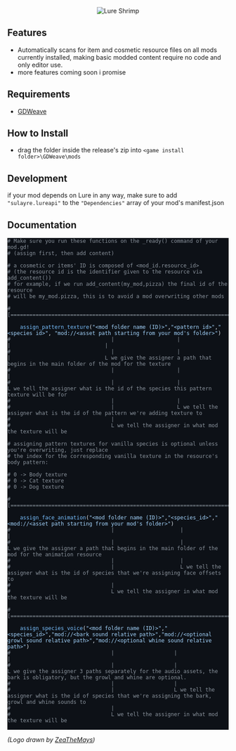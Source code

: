 <p align="center">
  <img src="https://cdn.discordapp.com/attachments/1297612591656341504/1297617737081950278/image.png?ex=67169431&is=671542b1&hm=e3c6bfd6c059e17549c7185b80347e86665b3f27139c986d9f8493027fc4a8d6&" alt="Lure Shrimp"/>
</p>

## Features

- Automatically scans for item and cosmetic resource files on all mods currently installed, making basic modded content require no code and only editor use.
- more features coming soon i promise

## Requirements
- [GDWeave](https://github.com/NotNite/GDWeave/tree/main)

## How to Install
- drag the folder inside the release's zip into ```<game install folder>\GDWeave\mods```

## Development
if your mod depends on Lure in any way, make sure to add ```"sulayre.lureapi"``` to the ```"Dependencies"``` array of your mod's manifest.json

## Documentation

<pre class="github-dark-default" style="background-color:#0d1117;color:#e6edf3" tabindex="0"><code><div class="line"><span style="color:#8B949E"># Make sure you run these functions on the _ready() command of your mod.gd!</span></div><div class="line"><span style="color:#8B949E"># (assign first, then add content)</span></div><div class="line">
</div><div class="line"><span style="color:#8B949E"># a cosmetic or items' ID is composed of &#x3C;mod_id.resource_id></span></div><div class="line"><span style="color:#8B949E"># (the resource id is the identifier given to the resource via add_content())</span></div><div class="line"><span style="color:#8B949E"># for example, if we run add_content(my_mod,pizza) the final id of the resource</span></div><div class="line"><span style="color:#8B949E"># will be my_mod.pizza, this is to avoid a mod overwriting other mods</span></div><div class="line">
</div><div class="line"><span style="color:#8B949E">#[==================================================================================================]</span></div><div class="line">
</div><div class="line"><span style="color:#79C0FF">	assign_pattern_texture</span><span style="color:#E6EDF3">(</span><span style="color:#A5D6FF">"&#x3C;mod folder name (ID)>"</span><span style="color:#E6EDF3">,</span><span style="color:#A5D6FF">"&#x3C;pattern id>"</span><span style="color:#E6EDF3">,</span><span style="color:#A5D6FF">"&#x3C;species id>"</span><span style="color:#E6EDF3">, </span><span style="color:#A5D6FF">"mod://&#x3C;asset path starting from your mod's folder>"</span><span style="color:#E6EDF3">)</span></div><div class="line"><span style="color:#8B949E">#                                |                    |               |                              |</span></div><div class="line"><span style="color:#8B949E">#                                |                    |               |                              L we give the assigner a path that begins in the main folder of the mod for the texture</span></div><div class="line"><span style="color:#8B949E">#                                |                    |               |</span></div><div class="line"><span style="color:#8B949E">#                                |                    |               L we tell the assigner what is the id of the species this pattern texture will be for</span></div><div class="line"><span style="color:#8B949E">#                                |                    |               </span></div><div class="line"><span style="color:#8B949E">#                                |                    L we tell the assigner what is the id of the pattern we're adding texture to</span></div><div class="line"><span style="color:#8B949E">#                                |</span></div><div class="line"><span style="color:#8B949E">#                                L we tell the assigner in what mod the texture will be</span></div><div class="line">
</div><div class="line"><span style="color:#8B949E"># assigning pattern textures for vanilla species is optional unless you're overwriting, just replace</span></div><div class="line"><span style="color:#8B949E"># the index for the corresponding vanilla texture in the resource's body pattern:</span></div><div class="line">
</div><div class="line"><span style="color:#8B949E"># 0 -> Body texture</span></div><div class="line"><span style="color:#8B949E"># 0 -> Cat texture</span></div><div class="line"><span style="color:#8B949E"># 0 -> Dog texture</span></div><div class="line">
</div><div class="line"><span style="color:#8B949E">#[==================================================================================================]</span></div><div class="line">
</div><div class="line"><span style="color:#79C0FF">	assign_face_animation</span><span style="color:#E6EDF3">(</span><span style="color:#A5D6FF">"&#x3C;mod folder name (ID)>"</span><span style="color:#E6EDF3">,</span><span style="color:#A5D6FF">"&#x3C;species_id>"</span><span style="color:#E6EDF3">,</span><span style="color:#A5D6FF">"&#x3C;mod://&#x3C;asset path starting from your mod's folder>"</span><span style="color:#E6EDF3">)</span></div><div class="line"><span style="color:#8B949E">#                                |                     |                           |                                               </span></div><div class="line"><span style="color:#8B949E">#                                |                     |                           L we give the assigner a path that begins in the main folder of the mod for the animation resource</span></div><div class="line"><span style="color:#8B949E">#                                |                     |               </span></div><div class="line"><span style="color:#8B949E">#                                |                     L we tell the assigner what is the id of species that we're assigning face offsets to</span></div><div class="line"><span style="color:#8B949E">#                                |</span></div><div class="line"><span style="color:#8B949E">#                                L we tell the assigner in what mod the texture will be</span></div><div class="line">
</div><div class="line"><span style="color:#8B949E">#[==================================================================================================]</span></div><div class="line">
</div><div class="line"><span style="color:#79C0FF">	assign_species_voice</span><span style="color:#E6EDF3">(</span><span style="color:#A5D6FF">"&#x3C;mod folder name (ID)>"</span><span style="color:#E6EDF3">,</span><span style="color:#A5D6FF">"&#x3C;species_id>"</span><span style="color:#E6EDF3">,</span><span style="color:#A5D6FF">"mod://&#x3C;bark sound relative path>"</span><span style="color:#E6EDF3">,</span><span style="color:#A5D6FF">"mod://&#x3C;optional growl sound relative path>"</span><span style="color:#E6EDF3">,</span><span style="color:#A5D6FF">"mod://&#x3C;optional whine sound relative path>"</span><span style="color:#E6EDF3">)</span></div><div class="line"><span style="color:#8B949E">#                                |                   |                           |                                               </span></div><div class="line"><span style="color:#8B949E">#                                |                   |                           L we give the assigner 3 paths separately for the audio assets, the bark is obligatory, but the growl and whine are optional.</span></div><div class="line"><span style="color:#8B949E">#                                |                   |               </span></div><div class="line"><span style="color:#8B949E">#                                |                   L we tell the assigner what is the id of species that we're assigning the bark, growl and whine sounds to</span></div><div class="line"><span style="color:#8B949E">#                                |</span></div><div class="line"><span style="color:#8B949E">#                                L we tell the assigner in what mod the texture will be</span></div><div class="line">
</div></code></pre>

*(Logo drawn by [ZeaTheMays](https://github.com/ZeaTheMays))*
